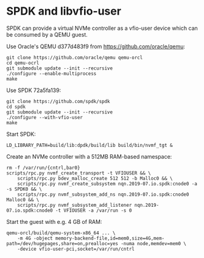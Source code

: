SPDK and libvfio-user
=====================

SPDK can provide a virtual NVMe controller as a vfio-user device which can be
consumed by a QEMU guest.

Use Oracle's QEMU d377d483f9 from https://github.com/oracle/qemu:

	git clone https://github.com/oracle/qemu qemu-orcl
	cd qemu-ocrl
	git submodule update --init --recursive
	./configure --enable-multiprocess
	make

Use SPDK 72a5fa139:

	git clone https://github.com/spdk/spdk
	cd spdk
	git submodule update --init --recursive
	./configure --with-vfio-user
	make

Start SPDK:

	LD_LIBRARY_PATH=build/lib:dpdk/build/lib build/bin/nvmf_tgt &

Create an NVMe controller with a 512MB RAM-based namespace:

	rm -f /var/run/{cntrl,bar0}
	scripts/rpc.py nvmf_create_transport -t VFIOUSER && \
		scripts/rpc.py bdev_malloc_create 512 512 -b Malloc0 && \
		scripts/rpc.py nvmf_create_subsystem nqn.2019-07.io.spdk:cnode0 -a -s SPDK0 && \
		scripts/rpc.py nvmf_subsystem_add_ns nqn.2019-07.io.spdk:cnode0 Malloc0 && \
		scripts/rpc.py nvmf_subsystem_add_listener nqn.2019-07.io.spdk:cnode0 -t VFIOUSER -a /var/run -s 0

Start the guest with e.g. 4 GB of RAM:

	qemu-orcl/build/qemu-system-x86_64 ... \
		-m 4G -object memory-backend-file,id=mem0,size=4G,mem-path=/dev/hugepages,share=on,prealloc=yes -numa node,memdev=mem0 \
		-device vfio-user-pci,socket=/var/run/cntrl
